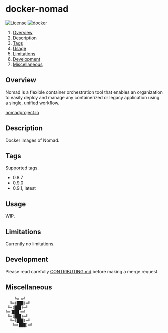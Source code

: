 # docker-nomad

[![License][license-img]][license-href]
[![docker][docker-img]][docker-href]

1. [Overview](#overview)
2. [Description](#description)
3. [Tags](#tags)
4. [Usage](#usage)
5. [Limitations](#limitations)
6. [Development](#development)
7. [Miscellaneous](#miscellaneous)

## Overview

Nomad is a  flexible container orchestration tool that  enables an organization
to easily  deploy and manage  any containerized  or legacy application  using a
single, unified workflow.

[nomadproject.io][overview-href]

## Description

Docker images of Nomad.

## Tags

Supported tags.

- 0.8.7
- 0.9.0
- 0.9.1, latest

## Usage

WIP.

## Limitations

Currently no limitations.

## Development

Please read carefully [CONTRIBUTING.md][contribute-href]  before making a merge
request.

## Miscellaneous

```
    ╚⊙ ⊙╝
  ╚═(███)═╝
 ╚═(███)═╝
╚═(███)═╝
 ╚═(███)═╝
  ╚═(███)═╝
   ╚═(███)═╝
```

[license-img]: https://img.shields.io/badge/license-ISC-blue.svg
[license-href]: LICENSE
[docker-img]: https://img.shields.io/docker/pulls/vptech/nomad.svg
[docker-href]: https://hub.docker.com/r/vptech/nomad/
[overview-href]: https://www.nomadproject.io/
[contribute-href]: CONTRIBUTING.md
